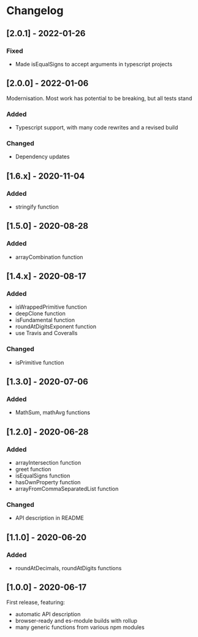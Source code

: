 # Changelog


## [2.0.1] - 2022-01-26

### Fixed
- Made isEqualSigns to accept arguments in typescript projects


## [2.0.0] - 2022-01-06

Modernisation. Most work has potential to be breaking, but all tests stand

### Added
- Typescript support, with many code rewrites and a revised build

### Changed
- Dependency updates


## [1.6.x] - 2020-11-04

### Added
- stringify function


## [1.5.0] - 2020-08-28

### Added
- arrayCombination function


## [1.4.x] - 2020-08-17

### Added
- isWrappedPrimitive function
- deepClone function
- isFundamental function
- roundAtDigitsExponent function
- use Travis and Coveralls

### Changed
- isPrimitive function


## [1.3.0] - 2020-07-06

### Added
- MathSum, mathAvg functions


## [1.2.0] - 2020-06-28

### Added
- arrayIntersection function
- greet function
- isEqualSigns function
- hasOwnProperty function
- arrayFromCommaSeparatedList function

### Changed
- API description in README


## [1.1.0] - 2020-06-20

### Added
- roundAtDecimals, roundAtDigits functions


## [1.0.0] - 2020-06-17

First release, featuring:
- automatic API description
- browser-ready and es-module builds with rollup
- many generic functions from various npm modules


